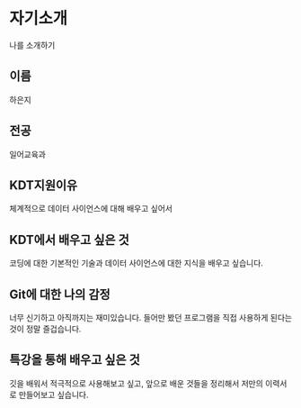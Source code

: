 # 자기소개
나를 소개하기

## 이름
하은지

## 전공
일어교육과

## KDT지원이유
체계적으로 데이터 사이언스에 대해 배우고 싶어서

## KDT에서 배우고 싶은 것
코딩에 대한 기본적인 기술과 데이터 사이언스에 대한 지식을 배우고 싶습니다.

## Git에 대한 나의 감정
너무 신기하고 아직까지는 재미있습니다. 들어만 봤던 프로그램을 직접 사용하게 된다는 것이 정말 즐겁습니다.

## 특강을 통해 배우고 싶은 것
깃을 배워서 적극적으로 사용해보고 싶고, 앞으로 배운 것들을 정리해서 저만의 이력서로 만들어보고 싶습니다.